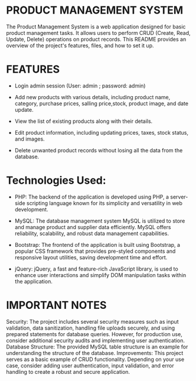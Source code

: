 # PRODUCT MANAGEMENT SYSTEM
The Product Management System is a web application designed for basic product management tasks. 
It allows users to perform CRUD (Create, Read, Update, Delete) operations on product records. 
This README provides an overview of the project's features, files, and how to set it up.

# FEATURES
- Login admin session (User: admin ; password: admin)

- Add new products with various details, including product name, category, purchase prices, salling price,stock, product image, and date update.

- View the list of existing products along with their details.

- Edit product information, including updating prices, taxes, stock status, and images.

- Delete unwanted product records without losing all the data from the database.

# Technologies Used:
- PHP: The backend of the application is developed using PHP, a server-side scripting language known for its simplicity and versatility in web development.

- MySQL: The database management system MySQL is utilized to store and manage product and supplier data efficiently. MySQL offers reliability, scalability, and robust data management capabilities.

- Bootstrap: The frontend of the application is built using Bootstrap, a popular CSS framework that provides pre-styled components and responsive layout utilities, saving development time and effort.

- jQuery: jQuery, a fast and feature-rich JavaScript library, is used to enhance user interactions and simplify DOM manipulation tasks within the application.

# IMPORTANT NOTES
Security: The project includes several security measures such as input validation, data sanitization, handling file uploads securely, 
and using prepared statements for database queries. However, for production use, consider additional security audits and implementing user authentication.
Database Structure: The provided MySQL table structure is an example for understanding the structure of the database.
Improvements: This project serves as a basic example of CRUD functionality. Depending on your use case, consider adding user authentication, input validation, and error handling to create a robust and secure application.
